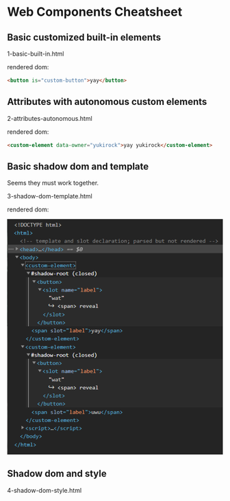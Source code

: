 # Web Components Cheatsheet

## Basic customized built-in elements

1-basic-built-in.html

rendered dom:

```html
<button is="custom-button">yay</button>
```

## Attributes with autonomous custom elements

2-attributes-autonomous.html

rendered dom:

```html
<custom-element data-owner="yukirock">yay yukirock</custom-element>
```

## Basic shadow dom and template

Seems they must work together.

3-shadow-dom-template.html

rendered dom:

![](shadowroot-template.png)

## Shadow dom and style

4-shadow-dom-style.html
